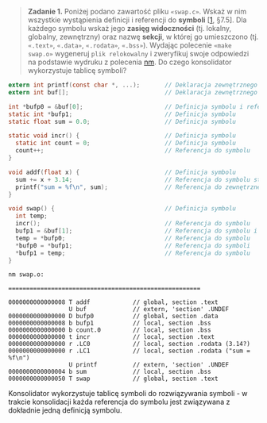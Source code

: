 > **Zadanie 1.** Poniżej podano zawartość pliku `«swap.c»`. Wskaż w nim wszystkie wystąpienia definicji i referencji do **symboli** [[1](https://github.com/Sorosliu1029/CSAPP-Labs/blob/master/Computer%20Systems%20A%20Programmers%20Perspective%20(3rd).pdf), §7.5]. Dla każdego symbolu wskaż jego **zasięg widoczności** (tj. lokalny, globalny, zewnętrzny) oraz nazwę **sekcji**, w której go umieszczono (tj. `«.text»`, `«.data»`, `«.rodata»`, `«.bss»`). Wydając polecenie `«make swap.o»` wygeneruj `plik relokowalny` i zweryfikuj swoje odpowiedzi na podstawie wydruku z polecenia [nm](https://sourceware.org/binutils/docs/binutils/nm.html). Do czego konsolidator wykorzystuje tablicę symboli?

```c
extern int printf(const char *, ...);       // Deklaracja zewnętrznego symbolu
extern int buf[];                           // Deklaracja zewnętrznego symbolu

int *bufp0 = &buf[0];                       // Definicja symbolu i referencja do zewnętrznego symbolu
static int *bufp1;                          // Definicja symbolu
static float sum = 0.0;                     // Definicja symbolu

static void incr() {                        // Definicja symbolu
  static int count = 0;                     // Definicja symbolu
  count++;                                  // Referencja do symbolu
}

void addf(float x) {                        // Definicja symbolu
  sum += x + 3.14;                          // Referencja do symbolu stałej?
  printf("sum = %f\n", sum);                // Referencja do zewnętrznego symbolu i symbolu stringa
}

void swap() {                               // Definicja symbolu
  int temp;
  incr();                                   // Referencja do symbolu
  bufp1 = &buf[1];                          // Referencja do symbolu i zewnętrznego symbolu
  temp = *bufp0;                            // Referencja do symbolu
  *bufp0 = *bufp1;                          // Referencja do symboli
  *bufp1 = temp;                            // Referencja do symbolu
}
```

```
nm swap.o:

======================================================

0000000000000008 T addf            // global, section .text
                 U buf             // extern, 'section' .UNDEF
0000000000000000 D bufp0           // global, section .data
0000000000000008 b bufp1           // local, section .bss
0000000000000000 b count.0         // local, section .bss
0000000000000000 t incr            // local, section .text
0000000000000000 r .LC0            // local, section .rodata (3.14?)
0000000000000000 r .LC1            // local, section .rodata ("sum = %f\n")
                 U printf          // extern, 'section' .UNDEF
0000000000000004 b sum             // local, section .bss
0000000000000050 T swap            // global, section .text
```

Konsolidator wykorzystuje tablicę symboli do rozwiązywania symboli - w trakcie konsolidacji każda referencja do symbolu jest związywana z dokładnie jedną definicją symbolu.